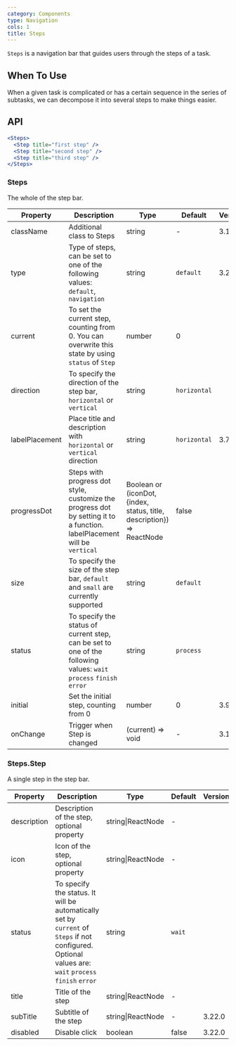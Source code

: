 ```yaml
---
category: Components
type: Navigation
cols: 1
title: Steps
---
```


`Steps` is a navigation bar that guides users through the steps of a task.

## When To Use

When a given task is complicated or has a certain sequence in the series of subtasks, we can decompose it into several steps to make things easier.

## API

```jsx
<Steps>
  <Step title="first step" />
  <Step title="second step" />
  <Step title="third step" />
</Steps>
```

### Steps

The whole of the step bar.

| Property | Description | Type | Default | Version |
| --- | --- | --- | --- | --- |
| className | Additional class to Steps | string | - | 3.11.3 |
| type | Type of steps, can be set to one of the following values: `default`, `navigation` | string | `default` | 3.22.0 |
| current | To set the current step, counting from 0. You can overwrite this state by using `status` of `Step` | number | 0 |  |
| direction | To specify the direction of the step bar, `horizontal` or `vertical` | string | `horizontal` |  |
| labelPlacement | Place title and description with `horizontal` or `vertical` direction | string | `horizontal` | 3.7.3 |
| progressDot | Steps with progress dot style, customize the progress dot by setting it to a function. labelPlacement will be `vertical` | Boolean or (iconDot, {index, status, title, description}) => ReactNode | false |  |
| size | To specify the size of the step bar, `default` and `small` are currently supported | string | `default` |  |
| status | To specify the status of current step, can be set to one of the following values: `wait` `process` `finish` `error` | string | `process` |  |
| initial | Set the initial step, counting from 0 | number | 0 | 3.9.0 |
| onChange | Trigger when Step is changed | (current) => void | - | 3.19.0 |

### Steps.Step

A single step in the step bar.

| Property | Description | Type | Default | Version |
| --- | --- | --- | --- | --- |
| description | Description of the step, optional property | string\|ReactNode | - |  |
| icon | Icon of the step, optional property | string\|ReactNode | - |  |
| status | To specify the status. It will be automatically set by `current` of `Steps` if not configured. Optional values are: `wait` `process` `finish` `error` | string | `wait` |  |
| title | Title of the step | string\|ReactNode | - |  |
| subTitle | Subtitle of the step | string\|ReactNode | - | 3.22.0 |
| disabled | Disable click | boolean | false | 3.22.0 |
 